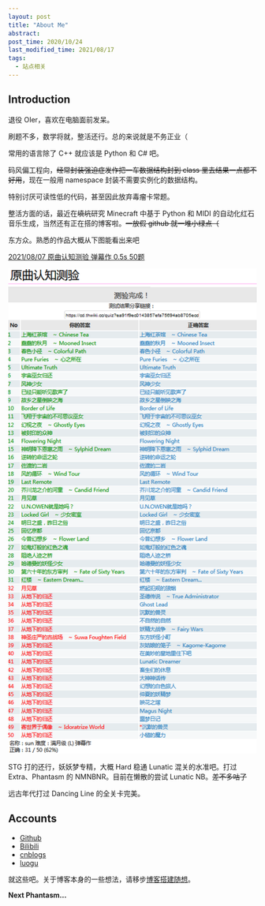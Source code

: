 ```yaml
---
layout: post
title: "About Me"
abstract: 
post_time: 2020/10/24
last_modified_time: 2021/08/17
tags:
  - 站点相关
---
```

## Introduction

退役 OIer，喜欢在电脑面前发呆。

刷题不多，数学将就，整活还行。总的来说就是不务正业（

常用的语言除了 C++ 就应该是 Python 和 C# 吧。

码风偏工程向，~~经常封装强迫症发作把一车数据结构封到 class 里去结果一点都不好用~~，现在一般用 namespace 封装不需要实例化的数据结构。

特别讨厌可读性低的代码，甚至因此放弃毒瘤卡常题。

整活方面的话，最近在~~填坑~~研究 Minecraft 中基于 Python 和 MIDI 的自动化红石音乐生成，当然还有正在搭的博客啦。~~一放假 github 就一堆小绿点（~~

东方众。熟悉的作品大概从下图能看出来吧

[2021/08/07 原曲认知测验 弹幕作 0.5s 50题](https://cd.thwiki.cc/quiz?ea91f9ec0143857efa75694ab8705ecd)

![原曲认知测验](music_test.png)

STG 打的还行，妖妖梦专精，大概 Hard 稳通 Lunatic 混关的水准吧。打过 Extra、Phantasm 的 NMNBNR。目前在懒散的尝试 Lunatic NB。~~差不多咕了~~

远古年代打过 Dancing Line 的全关卡完美。

## Accounts

+ [Github](https://github.com/sun123zxy)
+ [Bilibili](https://space.bilibili.com/70234413)
+ [cnblogs](https://www.cnblogs.com/sun123zxy/)
+ [luogu](https://www.luogu.com.cn/user/23632)

就这些吧。关于博客本身的一些想法，请移步[博客搭建随想](/post/20210817-aboutblog/)。

**Next Phantasm...**